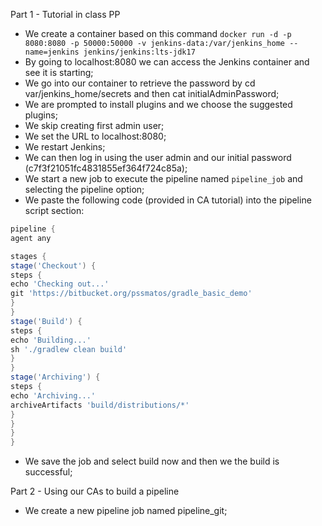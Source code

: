Part 1 - Tutorial in class PP
- We create a container based on this command `docker run -d -p 8080:8080 -p 50000:50000 -v jenkins-data:/var/jenkins_home --name=jenkins jenkins/jenkins:lts-jdk17`
- By going to localhost:8080 we can access the Jenkins container and see it is starting;
- We go into our container to retrieve the password by cd var/jenkins_home/secrets and then cat initialAdminPassword;
- We are prompted to install plugins and we choose the suggested plugins;
- We skip creating first admin user;
- We set the URL to localhost:8080;
- We restart Jenkins;
- We can then log in using the user admin and our initial password (c7f3f21051fc4831855ef364f724c85a);
- We start a new job to execute the pipeline named `pipeline_job` and selecting the pipeline option;
- We paste the following code (provided in CA tutorial) into the pipeline script section:
```groovy
pipeline {
agent any

stages {
stage('Checkout') {
steps {
echo 'Checking out...'
git 'https://bitbucket.org/pssmatos/gradle_basic_demo'
}
}
stage('Build') {
steps {
echo 'Building...'
sh './gradlew clean build'
}
}
stage('Archiving') {
steps {
echo 'Archiving...'
archiveArtifacts 'build/distributions/*'
}
}
}
}
```
- We save the job and select build now and then we the build is successful;

Part 2 - Using our CAs to build a pipeline
- We create a new pipeline job named pipeline_git;